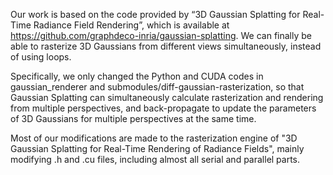 Our work is based on the code provided by “3D Gaussian Splatting for Real-Time Radiance Field Rendering”, which is available at https://github.com/graphdeco-inria/gaussian-splatting. We can finally be able to rasterize 3D Gaussians from different views simultaneously, instead of using loops.

Specifically, we only changed the Python and CUDA codes in gaussian_renderer and submodules/diff-gaussian-rasterization, so that Gaussian Splatting can simultaneously calculate rasterization and rendering from multiple perspectives, and back-propagate to update the parameters of 3D Gaussians for multiple perspectives at the same time.

Most of our modifications are made to the rasterization engine of "3D Gaussian Splatting for Real-Time Rendering of Radiance Fields", mainly modifying .h and .cu files, including almost all serial and parallel parts.
